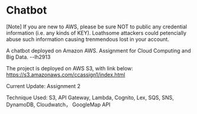 # Chatbot

[Note] If you are new to AWS, please be sure NOT to public any credential information (i.e. any kinds of KEY). Loathsome attackers could petencially abuse such information causing trenmendous lost in your account. 

A chatbot deployed on Amazon AWS.
Assignment for Cloud Computing and Big Data. --lh2913

The project is deployed on AWS S3, with link below:
https://s3.amazonaws.com/ccassign1/index.html

Current Update: Assignment 2

Technique Used: S3, API Gateway, Lambda, Cognito, Lex, SQS, SNS, DynamoDB, Cloudwatch， GoogleMap API

